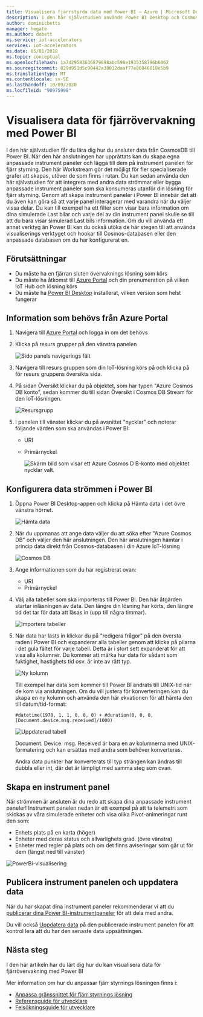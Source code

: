 ```yaml
---
title: Visualisera fjärrstyrda data med Power BI – Azure | Microsoft Docs
description: I den här självstudien används Power BI Desktop och Cosmos DB för att integrera data från en fjärran sluten övervaknings lösning i en anpassad visualisering. På så sätt kan användarna bygga egna anpassade instrument paneler och dela ut dem till användare som inte är med i lösningen.
author: dominicbetts
manager: hegate
ms.author: dobett
ms.service: iot-accelerators
services: iot-accelerators
ms.date: 05/01/2018
ms.topic: conceptual
ms.openlocfilehash: 1a7d29583636879698abc598e1935358796b6062
ms.sourcegitcommit: 829d951d5c90442a38012daaf77e86046018e5b9
ms.translationtype: MT
ms.contentlocale: sv-SE
ms.lasthandoff: 10/09/2020
ms.locfileid: "90975998"
---
```

# <a name="visualize-remote-monitoring-data-using-power-bi"></a>Visualisera data för fjärrövervakning med Power BI

I den här självstudien får du lära dig hur du ansluter data från CosmosDB till Power BI. När den här anslutningen har upprättats kan du skapa egna anpassade instrument paneler och lägga till dem på instrument panelen för fjärr styrning. Den här Workstream gör det möjligt för fler specialiserade grafer att skapas, utöver de som finns i rutan. Du kan sedan använda den här självstudien för att integrera med andra data strömmar eller bygga anpassade instrument paneler som ska konsumeras utanför din lösning för fjärr styrning. Genom att skapa instrument paneler i Power BI innebär det att du även kan göra så att varje panel interagerar med varandra när du väljer vissa delar. Du kan till exempel ha ett filter som visar bara information om dina simulerade Last bilar och varje del av din instrument panel skulle se till att du bara visar simulerad Last bils information. Om du vill använda ett annat verktyg än Power BI kan du också utöka de här stegen till att använda visualiserings verktyget och hookar till Cosmos-databasen eller den anpassade databasen om du har konfigurerat en. 

## <a name="prerequisites"></a>Förutsättningar

- Du måste ha en fjärran sluten övervaknings lösning som körs
- Du måste ha åtkomst till [Azure Portal](https://portal.azure.com) och din prenumeration på vilken IoT Hub och lösning körs
- Du måste ha [Power BI Desktop](https://powerbi.microsoft.com) installerat, vilken version som helst fungerar


## <a name="information-needed-from-azure-portal"></a>Information som behövs från Azure Portal

1. Navigera till [Azure Portal](https://portal.azure.com) och logga in om det behövs

2. Klicka på resurs grupper på den vänstra panelen

    ![Sido panels navigerings fält](./media/iot-accelerators-integrate-data-powerbi/side_panel.png)

3. Navigera till resurs gruppen som din IoT-lösning körs på och klicka på för resurs gruppens översikts sida. 

4. På sidan Översikt klickar du på objektet, som har typen "Azure Cosmos DB konto", sedan kommer du till sidan Översikt i Cosmos DB Stream för den IoT-lösningen.

    ![Resursgrupp](./media/iot-accelerators-integrate-data-powerbi/resource_groups.png)

5. I panelen till vänster klickar du på avsnittet "nycklar" och noterar följande värden som ska användas i Power BI:

   - URI
   - Primärnyckel

     ![Skärm bild som visar ett Azure Cosmos D B-konto med objektet nycklar valt.](./media/iot-accelerators-integrate-data-powerbi/keys.png)

## <a name="setting-up-the-stream-in-power-bi"></a>Konfigurera data strömmen i Power BI
  
1. Öppna Power BI Desktop-appen och klicka på Hämta data i det övre vänstra hörnet. 

    ![Hämta data](./media/iot-accelerators-integrate-data-powerbi/get_data.png)

2. När du uppmanas att ange data väljer du att söka efter "Azure Cosmos DB" och väljer den här anslutningen. Den här anslutningen hämtar i princip data direkt från Cosmos-databasen i din Azure IoT-lösning
  
    ![Cosmos DB](./media/iot-accelerators-integrate-data-powerbi/cosmos_db.png)
  
3. Ange informationen som du har registrerat ovan:

    * URI
    * Primärnyckel

4. Välj alla tabeller som ska importeras till Power BI. Den här åtgärden startar inläsningen av data. Den längre din lösning har körts, den längre tid det tar för data att läsas in (upp till några timmar). 

    ![Importera tabeller](./media/iot-accelerators-integrate-data-powerbi/import_tables.png)

5. När data har lästs in klickar du på "redigera frågor" på den översta raden i Power BI och expanderar alla tabeller genom att klicka på pilarna i det gula fältet för varje tabell. Detta är i stort sett expanderat för att visa alla kolumner. Du kommer att märka hur data för sådant som fuktighet, hastighets tid osv. är inte av rätt typ.

    ![Ny kolumn](./media/iot-accelerators-integrate-data-powerbi/new_column.png)
  
    Till exempel har data som kommer till Power BI ändrats till UNIX-tid när de kom via anslutningen. Om du vill justera för konverteringen kan du skapa en ny kolumn och använda den här ekvationen för att hämta den till datum/tid-format: 

    ```text
    #datetime(1970, 1, 1, 0, 0, 0) + #duration(0, 0, 0, [Document.device.msg.received]/1000)
    ```

    ![Uppdaterad tabell](./media/iot-accelerators-integrate-data-powerbi/updated_table.png)
  
    Document. Device. msg. Received är bara en av kolumnerna med UNIX-formatering och kan ersättas med andra som behöver konverteras. 
  
    Andra data punkter har konverterats till typ strängen kan ändras till dubbla eller int, där det är lämpligt med samma steg som ovan.

## <a name="creating-a-dashboard"></a>Skapa en instrument panel

När strömmen är ansluten är du redo att skapa dina anpassade instrument paneler! Instrument panelen nedan är ett exempel på att ta telemetri som skickas av våra simulerade enheter och visa olika Pivot-animeringar runt den som: 

* Enhets plats på en karta (höger)
* Enheter med deras status och allvarlighets grad. (övre vänstra)
* Enheter med regler på plats och om det finns aviseringar som går ut för dem (längst ned till vänster)

![PowerBi-visualisering](./media/iot-accelerators-integrate-data-powerbi/visual_data.png)

## <a name="publishing-the-dashboard-and-refreshing-the-data"></a>Publicera instrument panelen och uppdatera data

När du har skapat dina instrument paneler rekommenderar vi att du [publicerar dina Power BI-instrumentpaneler](https://docs.microsoft.com/power-bi/desktop-upload-desktop-files) för att dela med andra.

Du vill också [Uppdatera data](https://docs.microsoft.com/power-bi/refresh-data) på den publicerade instrument panelen för att kontrol lera att du har den senaste data uppsättningen.

## <a name="next-steps"></a>Nästa steg

I den här artikeln har du lärt dig hur du kan visualisera data för fjärrövervakning med Power BI

Mer information om hur du anpassar fjärr styrnings lösningen finns i:

* [Anpassa gränssnittet för fjärr styrnings lösning](iot-accelerators-remote-monitoring-customize.md)
* [Referensguide för utvecklare](https://github.com/Azure/azure-iot-pcs-remote-monitoring-dotnet/wiki/Developer-Reference-Guide)
* [Felsökningsguide för utvecklare](https://github.com/Azure/azure-iot-pcs-remote-monitoring-dotnet/wiki/Developer-Troubleshooting-Guide)

